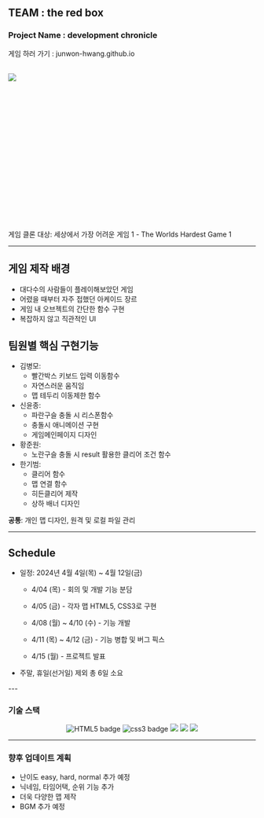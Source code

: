 ## TEAM : the red box

### Project Name : development chronicle

게임 하러 가기 : junwon-hwang.github.io

<br>

<img src="https://github.com/js-HARDESTGAME/HARDESTGAME/assets/161430857/636a26a8-5b84-4e7f-bfe9-402901aa1241.gif" align="left">

<br><br><br><br><br><br><br><br><br><br><br><br><br><br><br><br><br>
<p>

게임 클론 대상: 세상에서 가장 어려운 게임 1 - The Worlds Hardest Game 1  

---

## 게임 제작 배경
- 대다수의 사람들이 플레이해보았던 게임
- 어렸을 때부터 자주 접했던 아케이드 장르
- 게임 내 오브젝트의 간단한 함수 구현
- 복잡하지 않고 직관적인 UI

## 팀원별 핵심 구현기능
- 김병모:
  - 빨간박스 키보드 입력 이동함수
  - 자연스러운 움직임
  - 맵 테두리 이동제한 함수  
- 신윤종:
  - 파란구슬 충돌 시 리스폰함수
  - 충돌시 애니메이션 구현
  - 게임메인페이지 디자인  
- 황준원:
  - 노란구슬 충돌 시 result 활용한 클리어 조건 함수  
- 한기범:
  - 클리어 함수
  - 맵 연결 함수
  - 히든클리어 제작
  - 상하 배너 디자인  

**공통**: 개인 맵 디자인, 원격 및 로컬 파일 관리  

---

## Schedule

- 일정: 2024년 4월 4일(목) ~ 4월 12일(금)   

  - 4/04 (목) - 회의 및 개발 기능 분담  

  - 4/05 (금) - 각자 맵 HTML5, CSS3로 구현
  - 4/08 (월) ~ 4/10 (수) - 기능 개발
  - 4/11 (목) ~ 4/12 (금) - 기능 병합 및 버그 픽스
  - 4/15 (월) - 프로젝트 발표

- 주말, 휴일(선거일) 제외 총 6일 소요  

</p>
---

### 기술 스택
<p align ="center">
  <img src="https://img.shields.io/badge/html5-E34F26?style=flat&logo=html5&logoColor=white"alt="HTML5 badge">
  <img src="https://img.shields.io/badge/css3-1572B6?style=flat&logo=css3&logoColor=white"alt="css3 badge"> 
  <img src="https://img.shields.io/badge/JavaScript-F7DF1E?style=for-the-badge&logo=javascript&logoColor=white">
  <img src="https://img.shields.io/badge/GitHub-181717?style=for-the-badge&logo=GitHub&logoColor=white">
  <img src="https://img.shields.io/badge/Visual Studio Code-007ACC?style=for-the-badge&logo=VSCode&logoColor=white">
</p>

---
### 향후 업데이트 계획

- 난이도 easy, hard, normal 추가 예정
- 닉네임, 타임어택, 순위 기능 추가
- 더욱 다양한 맵 제작
- BGM 추가 예정












